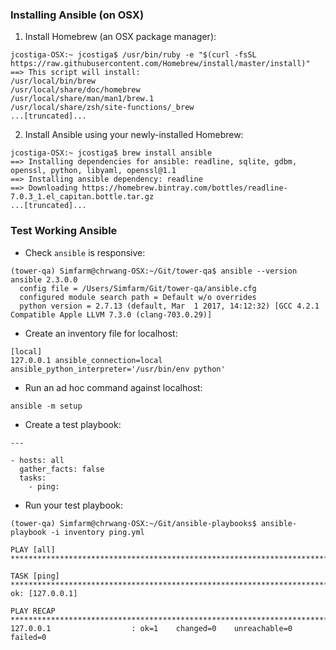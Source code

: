 ### Installing Ansible (on OSX)
1) Install Homebrew (an OSX package manager):
```
jcostiga-OSX:~ jcostiga$ /usr/bin/ruby -e "$(curl -fsSL https://raw.githubusercontent.com/Homebrew/install/master/install)"
==> This script will install:
/usr/local/bin/brew
/usr/local/share/doc/homebrew
/usr/local/share/man/man1/brew.1
/usr/local/share/zsh/site-functions/_brew
...[truncated]...
```
2) Install Ansible using your newly-installed Homebrew:
```
jcostiga-OSX:~ jcostiga$ brew install ansible
==> Installing dependencies for ansible: readline, sqlite, gdbm, openssl, python, libyaml, openssl@1.1
==> Installing ansible dependency: readline
==> Downloading https://homebrew.bintray.com/bottles/readline-7.0.3_1.el_capitan.bottle.tar.gz
...[truncated]...
```

### Test Working Ansible
* Check `ansible` is responsive:
```
(tower-qa) Simfarm@chrwang-OSX:~/Git/tower-qa$ ansible --version
ansible 2.3.0.0
  config file = /Users/Simfarm/Git/tower-qa/ansible.cfg
  configured module search path = Default w/o overrides
  python version = 2.7.13 (default, Mar  1 2017, 14:12:32) [GCC 4.2.1 Compatible Apple LLVM 7.3.0 (clang-703.0.29)]
```
* Create an inventory file for localhost:
```
[local]
127.0.0.1 ansible_connection=local ansible_python_interpreter='/usr/bin/env python'
```
* Run an ad hoc command against localhost:
```
ansible -m setup 
```
* Create a test playbook:
```
---

- hosts: all
  gather_facts: false
  tasks:
    - ping:
```

* Run your test playbook:
```
(tower-qa) Simfarm@chrwang-OSX:~/Git/ansible-playbooks$ ansible-playbook -i inventory ping.yml 

PLAY [all] ************************************************************************************************************************************************************************************

TASK [ping] ***********************************************************************************************************************************************************************************
ok: [127.0.0.1]

PLAY RECAP ************************************************************************************************************************************************************************************
127.0.0.1                  : ok=1    changed=0    unreachable=0    failed=0 
```
